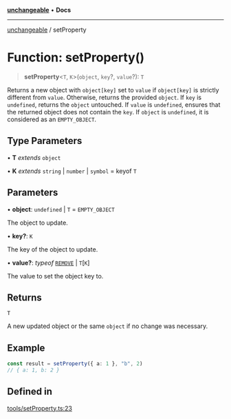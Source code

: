 [**unchangeable**](../README.md) • **Docs**

***

[unchangeable](../README.md) / setProperty

# Function: setProperty()

> **setProperty**\<`T`, `K`\>(`object`, `key`?, `value`?): `T`

Returns a new object with `object[key]` set to `value` if `object[key]` is strictly different from `value`. Otherwise, returns the provided `object`.
If `key` is `undefined`, returns the `object` untouched.
If `value` is `undefined`, ensures that the returned object does not contain the `key`.
If `object` is `undefined`, it is considered as an `EMPTY_OBJECT`.

## Type Parameters

• **T** *extends* `object`

• **K** *extends* `string` \| `number` \| `symbol` = keyof `T`

## Parameters

• **object**: `undefined` \| `T` = `EMPTY_OBJECT`

The object to update.

• **key?**: `K`

The key of the object to update.

• **value?**: *typeof* [`REMOVE`](../variables/REMOVE.md) \| `T`\[`K`\]

The value to set the object key to.

## Returns

`T`

A new updated object or the same `object` if no change was necessary.

## Example

```typescript
const result = setProperty({ a: 1 }, "b", 2)
// { a: 1, b: 2 }
```

## Defined in

[tools/setProperty.ts:23](https://github.com/nevoland/unchangeable/blob/101090ff07d64b1060ac18b7dfa92d52d5b47da4/lib/tools/setProperty.ts#L23)
